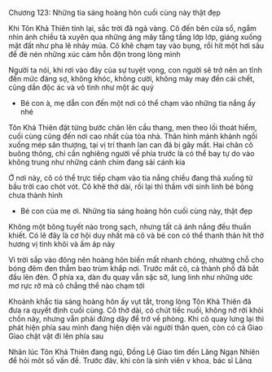 




Chương 123: Những tia sáng hoàng hôn cuối cùng này thật đẹp

Khi Tôn Khả Thiên tỉnh lại, sắc trời đã ngả vàng. Cô đến bên cửa sổ, ngắm nhìn ánh chiều tà xuyên qua những áng mây tầng tầng lớp lớp, giáng xuống mặt đất như pha lê nhảy múa. Cô khẽ chạm tay vào bụng, rồi hít một hơi sâu để đè nén những xúc cảm hỗn độn trong lòng mình

Người ta nói, khi rơi vào đáy của sự tuyệt vọng, con người sẽ trở nên an tĩnh đến mức đáng sợ, không khóc, không cười, không mảy may đến cái chết, cũng dần độc ác và vô tình như một ác quỷ

- Bé con à, mẹ dẫn con đến một nơi có thể chạm vào những tia nắng ấy nhé

Tôn Khả Thiên đặt từng bước chân lên cầu thang, men theo lối thoát hiểm, cuối cùng cũng đến nơi cao nhất của tòa nhà. Thân hình mảnh khảnh ngồi xuống mép sân thượng, tại vị trí thanh lan can đã bị gãy mất. Hai chân cô buông thõng, chỉ cần nghiêng người về phía trước là có thể bay tự do vào không trung như những cánh chim đang sải cánh kia

Ở nơi này, cô có thể trực tiếp chạm vào tia nắng chiều đang thả xuống từ bầu trời cao chót vót. Cô khẽ thở dài, rồi lại thì thầm với sinh linh bé bỏng chưa thành hình

- Bé con của mẹ ơi. Những tia sáng hoàng hôn cuối cùng này, thật đẹp

Không một bông tuyết nào trong sạch, nhưng tất cả ánh nắng đều thuần khiết. Có lẽ đây là cơ hội duy nhất mà cô và bé con có thể thanh thản hít thở hương vị tinh khôi và ấm áp này

Vì trời sắp vào đông nên hoàng hôn biến mất nhanh chóng, nhường chỗ cho bóng đêm đen thẫm bao trùm khắp nơi. Trước mắt cô, cả thành phố đã bắt đầu lên đèn. Ở phía xa, dàn đu quay vẫn sặc sỡ, lung linh như những ước mơ rực rỡ mà cô chẳng thể nào chạm tới

Khoảnh khắc tia sáng hoàng hôn ấy vụt tắt, trong lòng Tôn Khả Thiên đã đưa ra quyết định cuối cùng. Cô thở dài, có chút tiếc nuối, không nỡ rời khỏi chốn này, nhưng vẫn phải đứng dậy để trở về phòng. Khi cô quay lưng lại thì phát hiện phía sau mình đang hiện diện vài người thân quen, còn có cả Giao Giao chật vật đi lên phía sau

Nhân lúc Tôn Khả Thiên đang ngủ, Đồng Lệ Giao tìm đến Lăng Ngạn Nhiên để hỏi một số vấn đề. Trước đây, khi còn là sinh viên y khoa, bác sĩ Lăng từng là thầy hướng dẫn lâm sàng của cô, nên mối quan hệ giữa hai người khá thân thiết. Từ Lăng Ngạn Nhiên, Đồng Lệ Giao biết được chuyện Lôi Thần Phong giả vờ mất trí nhớ để nối lại tình cảm với Khả Thiên, sau đó bị phát hiện


Đồng Lệ Giao hiểu rõ tính cách của Tôn Khả Thiên, sẽ không vì điều ấy mà trở nên kích động như vậy. Lúc cô quay trở lại phòng, Tôn Khả Thiên đã biến mất. Mọi người náo loạn đi tìm, sau khi check camera thì nhìn thấy Khả Thiên bước lên sân thượng

Ngay cả những người lạc quan nhất cũng không thể nghĩ ra được lý do nào khác giải thích cho hành động ấy, ngoài việc cô muốn tự sát

- Khả Thiên, mau qua đây với anh

Lôi Thần Phong như mất hết hồn vía, sợ cô sẽ làm chuyện dại dột, vội vàng lên tiếng. Tầm mắt của cô khẽ lướt nhanh qua anh, rồi chăm chăm dán lên người cô bạn thân

Cô bước đến gần Đồng Lệ Giao, khẽ lau đi vầng mồ hôi trên trán của cô ấy

- Sao cậu lại vội vã như vậy? Lỡ đâu hai bé con bị hoảng loạn theo thì sao?

Đồng Lệ Giao giữ chặt lấy Tôn Khả Thiên, đến khi ý thức được cô đã an toàn mới dám buông lời, vừa trách móc, vừa lo lắng

- Sao cậu lại lên trên này? Có biết nguy hiểm lắm không hả?

- Mình muốn cùng bé con đi ngắm hoàng hôn một chút. Ở trên này hoàng hôn thật đẹp, chỉ tiếc vừa vụt sáng đã biến mất. Chúng ta quay về thôi

Tôn Khả Thiên nắm tay Đồng Lệ Giao, bước đi thản nhiên như chưa từng có chuyện gì xảy ra, mặc kệ những người khác đang lo lắng cho mình ở sau lưng

Đêm nay, Tôn Khả Thiên và Đồng Lệ Giao cùng nằm trên một chiếc giường, giống như lúc còn ở cô nhi viện. Cô khẽ chạm lên bụng Đồng Lệ Giao, cố nén nước mắt trong lòng nhưng không thể cầm lại được. Bé con của cô thật đáng thương biết mất khi phải hình thành trong bụng của một kẻ yếu đuối, vô năng như cô

Ngoài cánh cửa lạnh lẽo, Lôi Thần Phong cũng một đêm không ngủ. Chỉ cần nghĩ đến việc ở bên trong căn phòng ấy đang hiện diện người con gái mà anh yêu hơn sinh mệnh, lại có bé con của hai người, trái tim anh liền tan chảy

Đáng tiếc thay, chút ấm áp vừa lóe lên lại bị băng tuyết bao trùm. Tình trạng sức khỏe của anh không mấy khả quan, dù phẫu thuật hay không thì đều phải đối diện với những rủi ro

Cô và cả bé con sẽ ra sao khi anh trở nên mù lòa hoặc chết đi sau cuộc phẫu thuật?

Đêm dài đến mấy cũng phải nhường chỗ cho bình minh. Lăng Ngạn Nhiên đến thăm Tôn Khả Thiên, vẫn thấy Lôi Thần Phong kiên trì ngồi bên ngoài phòng bệnh, giống như lúc anh rời đi tối qua

- Đừng nói với anh là cả đêm em ngồi đây


Lôi Thần Phong không nói gì, vẫn tựa lưng vào cánh cửa lạnh lẽo

- Tên điên này, em thừa biết là tình trạng sức khỏe không tốt, nếu em cũng đày đọa bản thân mình thì ai làm chỗ dựa cho mẹ con cô ấy?

Lăng Ngạn Nhiên tức giận, không kiềm được mà buông lời trách móc. Cả Lôi Thần Phong và Tôn Khả Thiên đều cố chấp như nhau, thích tự ngược đãi bản thân, cứ ôm khư khư những khổ đau, tổn thương trong lòng; rõ ràng là yêu đối phương hơn cả sinh mệnh nhưng lại chẳng thể thẳng thắn với nhau một lần

Lăng Ngạn Nhiên thở dài, mở cửa bước vào bên trong, còn Lôi Thần Phong thì không có can đảm ấy. Anh sợ rằng khi cô nhìn thấy anh sẽ kích động, rồi tự làm hại mình và bé con

So với ngày hôm qua, Tôn Khả Thiên đã trầm lặng hơn nhiều. Sự an tĩnh như nước toát ra từ nơi cô khiến Lăng Ngạn nhiên nảy sinh cảm giác bất an mơ hồ, giống như một người đã bị mất đi toàn bộ thế giới quan của bản thân vậy

- Khả Thiên, hôm nay em thấy trong người khỏe hơn chút nào chưa?

Tôn Khả Thiên không trả lời, vẫn nhìn chăm chú vào chai dịch truyền ở cuối giường. Từ hôm qua đến giờ, Tôn Khả Thiên chỉ nói chuyện với Đồng Lệ Giao, còn những người khác, kể cả Tôn Diệc Quân đều bị xem như kẻ xa lạ. Đồng Lệ Giao tranh thủ lúc Lăng Ngạn Nhiên đến thăm bệnh thì xuống dưới đường để mua vài món mà Tôn Khả Thiên vừa nói muốn ăn

Khi Đồng Lệ Giao rời khỏi, Tôn Khả Thiên không muốn tiếp xúc với bất kỳ ai nên giả vờ nhắm mắt, giống như đang ngủ. Lăng Ngạn Nhiên ngồi bên cạnh cô một lúc, sau đó đi ra ngoài. Thấy Lôi Thần Phong sắc mặt mệt mỏi, không có ý định nghỉ ngơi, Lăng Ngạn Nhiên lại trách mắng

- Người cần nghỉ ngơi không chỉ có cô ấy mà còn cả em nữa. Vấn đề nào rồi cũng sẽ tìm ra phương án giải quyết, nhưng tình trạng bệnh của em thì khác. Anh không dám chắc sẽ nhặt được mạng của em trở về từ bàn phẫu thuật đâu. Bây giờ ngay lập tức vào phòng nằm nghỉ cho anh!

Theo như lời bác sĩ chuyên khoa nói, nếu tiếp tục để đầu óc căng thẳng thì tần suất xuất hiện cơn mất thị lực thoáng qua ngày càng nhiều, thời gian của triệu chứng cũng kéo dài hơn. Sau khi bị Lăng Ngạn Nhiên bắt ép, Lôi Thần Phong mới miễn cưỡng nghỉ ngơi

Khi còn lại một mình trong phòng, Tôn Khả Thiên tự rút dây dịch truyền trên tay khiến máu tươi vương vãi trên sàn nhà, những giọt dinh dưỡng chảy ra từ dây truyền đọng lại thành vũng lớn. Cô ngậm một viên kẹo ngọt để xua tan vị đắng trong miệng, sau đó mở cửa đi ra ngoài

Tôn Khả Thiên ngồi trước phòng thủ thuật của khoa sản, chờ đợi đến lượt. Cô biết mình rất có lỗi với bé con, nhưng bản thân không còn lựa chọn nào khác. Một đứa trẻ được sinh ra giữa hai người cận huyết sẽ chẳng thể lành lặn, càng không có cách nào đối diện với sự soi xét của 7 tỷ người trên thế giới

Thay vì như vậy, để bé con sớm được lên thiên đường, rồi đến với một người mẹ hoàn hảo hơn chính là điều tốt nhất. Cô còn một chuyện nhất định phải làm, nên chỉ có thể nhẫn tâm để bé ra đi trong cô độc

Chẳng mấy chốc đã đến lượt cô vào phòng. Kẹo ngọt vừa tan hết, trong miệng lại ngập tràn vị đắng ngắt. Đó là chút ngọt ngào cuối cùng mà cô có thể cho bé con thưởng thức. Cô hít một hơi sâu, lấy hết can đảm để bước vào nơi lạnh lẽo ấy

Đột nhiên cánh tay cô bị ai giữ chặt. Khi quay đầu lại, cô đã bị đôi mắt đỏ ngầu, ngấn lệ của anh làm cho đau đớn. Cô vội né tránh, không có cách nào nhìn vào mối quan hệ giữa hai người


- Khả Thiên, em đang làm gì ở đây vậy hả?

Lôi Thần Phong thất thần khi nhìn thấy phiếu đăng ký thủ thuật bỏ thai nhi bị rơi ra từ tay cô. Anh lắc đầu, hy vọng mong manh rằng đó chỉ là hiểu lầm

Cô im lặng, chẳng một lời giải thích, bình tĩnh nhặt tờ giấy lên. Ngay từ ban đầu đã là sai lầm thì cần gì thanh minh. Đau đớn này, tội lỗi này cứ để một mình cô gánh chịu. Sau quá nhiều lần né tránh và im lặng, bây giờ cô đã có đủ can đảm để nói ra những lời máu lạnh và cay nghiệt nhất trước sự ngỡ ngàng của anh

- Bỏ đứa bé

Lôi Thần Phong nhất thời không thích ứng kịp với câu trả lời của cô. Gương mặt anh hốc hác, mệt mỏi, nay lại vì cú sốc này mà tiều tụy hơn. Anh ôm chặt cô vào lòng, nghẹn ngào cất lên những điều đau thấu tâm can

- Khả Thiên, nếu em căm hận anh thì cứ giết chết anh đi, xin em đừng từ bỏ đứa bé. Cục cưng là con của chúng ta mà

Mọi cảm xúc trong cơ thể Tôn Khả Thiên đã tiêu tan. Bây giờ cô như một cái xác vô hồn, bị băng tuyết ngự trị mọi ngóc ngách trong cơ thể. Cô không phản kháng, cũng chẳng vẫy vùng, để mặc anh ôm chặt mình trong lồng ngực, rồi dùng thứ thanh âm lãnh khốc nhất mà nói lời tàn nhẫn

- Lôi Thần Phong, anh buông tay để tôi vào phòng thủ thuật, hay muốn ôm một xác hai mạng?

Lôi Thần Phong hoàn toàn suy sụp. Anh không tưởng tượng nổi sẽ có một ngày cô nói ra những lời khiến trái tim anh đau đớn như vậy. Anh không muốn buông tay, tuyệt đối không!

- Lâm Hùng đã nói gì với em? Xin em hãy nói cho anh biết, chúng ta cùng nhau giải quyết có được không? Khả Thiên à, em đừng im lặng như vậy!




